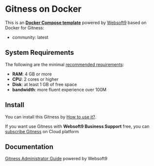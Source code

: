 # Gitness on Docker  

This is an **[Docker Compose template](https://github.com/Websoft9/docker-library)** powered by [Websoft9](https://www.websoft9.com) based on Docker for Gitness:


 - community:  latest


## System Requirements

The following are the minimal [recommended requirements]():

* **RAM**: 4 GB or more
* **CPU**: 2 cores or higher
* **Disk**: at least 1 GB of free space
* **bandwidth**: more fluent experience over 100M  

## Install

You can install this Gitness by [How to use it?](https://github.com/Websoft9/docker-library#how-to-use-it).   

If you want use Gitness with **Websoft9 Business Support** free, you can [subscribe Gitness](https://www.websoft9.com/apps) on Cloud platform

## Documentation

[Gitness Administrator Guide](https://support.websoft9.com/docs/gitness) powered by Websoft9